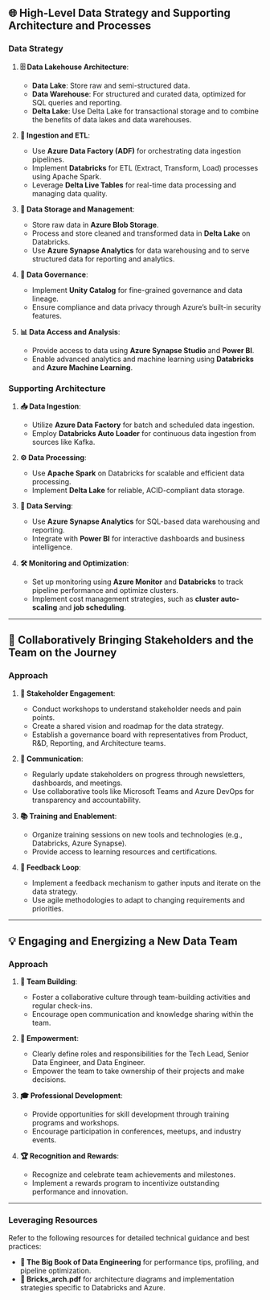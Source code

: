 
## 🌐 High-Level Data Strategy and Supporting Architecture and Processes

### Data Strategy

1. **🗄️ Data Lakehouse Architecture**:
   - **Data Lake**: Store raw and semi-structured data.
   - **Data Warehouse**: For structured and curated data, optimized for SQL queries and reporting.
   - **Delta Lake**: Use Delta Lake for transactional storage and to combine the benefits of data lakes and data warehouses.

2. **🔄 Ingestion and ETL**:
   - Use **Azure Data Factory (ADF)** for orchestrating data ingestion pipelines.
   - Implement **Databricks** for ETL (Extract, Transform, Load) processes using Apache Spark.
   - Leverage **Delta Live Tables** for real-time data processing and managing data quality.

3. **📂 Data Storage and Management**:
   - Store raw data in **Azure Blob Storage**.
   - Process and store cleaned and transformed data in **Delta Lake** on Databricks.
   - Use **Azure Synapse Analytics** for data warehousing and to serve structured data for reporting and analytics.

4. **🔐 Data Governance**:
   - Implement **Unity Catalog** for fine-grained governance and data lineage.
   - Ensure compliance and data privacy through Azure’s built-in security features.

5. **📊 Data Access and Analysis**:
   - Provide access to data using **Azure Synapse Studio** and **Power BI**.
   - Enable advanced analytics and machine learning using **Databricks** and **Azure Machine Learning**.

### Supporting Architecture

1. **📥 Data Ingestion**:
   - Utilize **Azure Data Factory** for batch and scheduled data ingestion.
   - Employ **Databricks Auto Loader** for continuous data ingestion from sources like Kafka.

2. **⚙️ Data Processing**:
   - Use **Apache Spark** on Databricks for scalable and efficient data processing.
   - Implement **Delta Lake** for reliable, ACID-compliant data storage.

3. **💾 Data Serving**:
   - Use **Azure Synapse Analytics** for SQL-based data warehousing and reporting.
   - Integrate with **Power BI** for interactive dashboards and business intelligence.

4. **🛠️ Monitoring and Optimization**:
   - Set up monitoring using **Azure Monitor** and **Databricks** to track pipeline performance and optimize clusters.
   - Implement cost management strategies, such as **cluster auto-scaling** and **job scheduling**.

---

## 🤝 Collaboratively Bringing Stakeholders and the Team on the Journey

### Approach

1. **📅 Stakeholder Engagement**:
   - Conduct workshops to understand stakeholder needs and pain points.
   - Create a shared vision and roadmap for the data strategy.
   - Establish a governance board with representatives from Product, R&D, Reporting, and Architecture teams.

2. **💬 Communication**:
   - Regularly update stakeholders on progress through newsletters, dashboards, and meetings.
   - Use collaborative tools like Microsoft Teams and Azure DevOps for transparency and accountability.

3. **📚 Training and Enablement**:
   - Organize training sessions on new tools and technologies (e.g., Databricks, Azure Synapse).
   - Provide access to learning resources and certifications.

4. **🔄 Feedback Loop**:
   - Implement a feedback mechanism to gather inputs and iterate on the data strategy.
   - Use agile methodologies to adapt to changing requirements and priorities.

---

## 💡 Engaging and Energizing a New Data Team

### Approach

1. **👥 Team Building**:
   - Foster a collaborative culture through team-building activities and regular check-ins.
   - Encourage open communication and knowledge sharing within the team.

2. **🚀 Empowerment**:
   - Clearly define roles and responsibilities for the Tech Lead, Senior Data Engineer, and Data Engineer.
   - Empower the team to take ownership of their projects and make decisions.

3. **🎓 Professional Development**:
   - Provide opportunities for skill development through training programs and workshops.
   - Encourage participation in conferences, meetups, and industry events.

4. **🏆 Recognition and Rewards**:
   - Recognize and celebrate team achievements and milestones.
   - Implement a rewards program to incentivize outstanding performance and innovation.

---

### Leveraging Resources

Refer to the following resources for detailed technical guidance and best practices:
- **📘 The Big Book of Data Engineering** for performance tips, profiling, and pipeline optimization.
- **📄 Bricks_arch.pdf** for architecture diagrams and implementation strategies specific to Databricks and Azure.
